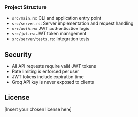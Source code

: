 ### Project Structure

- `src/main.rs`: CLI and application entry point
- `src/server.rs`: Server implementation and request handling
- `src/auth.rs`: JWT authentication logic
- `src/jwt.rs`: JWT token management
- `src/server/tests.rs`: Integration tests

## Security

- All API requests require valid JWT tokens
- Rate limiting is enforced per user
- JWT tokens include expiration time
- Groq API key is never exposed to clients

## License

[Insert your chosen license here]
